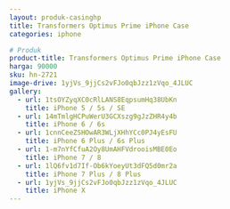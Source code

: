 ```yaml
---
layout: produk-casinghp
title: Transformers Optimus Prime iPhone Case
categories: iphone

# Produk
product-title: Transformers Optimus Prime iPhone Case
harga: 90000
sku: hn-2721
image-drive: 1yjVs_9jjCs2vFJo0qbJzz1zVqo_4JLUC
gallery:
  - url: 1tsOYZyqXC0cRlLANS8EqpsumHq38UbKn
    title: iPhone 5 / 5s / SE
  - url: 14mTmlgHCPuWerU3GCXszg9gJzZHR4y4b
    title: iPhone 6 / 6s
  - url: 1cnnCeeZSHOwAR3WLjXHhYCc0PJ4yEsFU
    title: iPhone 6 Plus / 6s Plus
  - url: 1-m7nYfCfuA2Oy8UmAHFVdrooisMBE0Eo
    title: iPhone 7 / 8
  - url: 1lQ6fv1d7If-Ob6kYoeyUt3dFQ5d0mr2a
    title: iPhone 7 Plus / 8 Plus
  - url: 1yjVs_9jjCs2vFJo0qbJzz1zVqo_4JLUC
    title: iPhone X
---
```

